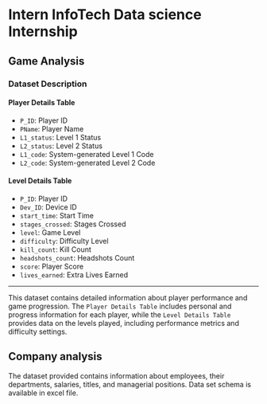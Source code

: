 # Intern InfoTech Data science Internship 

## Game Analysis

### Dataset Description

#### Player Details Table
- `P_ID`: Player ID
- `PName`: Player Name
- `L1_status`: Level 1 Status
- `L2_status`: Level 2 Status
- `L1_code`: System-generated Level 1 Code
- `L2_code`: System-generated Level 2 Code

#### Level Details Table
- `P_ID`: Player ID
- `Dev_ID`: Device ID
- `start_time`: Start Time
- `stages_crossed`: Stages Crossed
- `level`: Game Level
- `difficulty`: Difficulty Level
- `kill_count`: Kill Count
- `headshots_count`: Headshots Count
- `score`: Player Score
- `lives_earned`: Extra Lives Earned

---

This dataset contains detailed information about player performance and game progression. The `Player Details Table` includes personal and progress information for each player, while the `Level Details Table` provides data on the levels played, including performance metrics and difficulty settings.
  
## Company analysis

The dataset provided contains information about employees, their departments, salaries, titles, and managerial positions. Data set schema is available in excel file.
